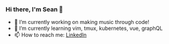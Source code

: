 ### Hi there, I'm Sean 👋


- 🔭 I’m currently working on making music through code!
- 🌱 I’m currently learning vim, tmux, kubernetes, vue, graphQL
- 📫 How to reach me: [LinkedIn](https://www.linkedin.com/in/sean-r-gilmore/)

